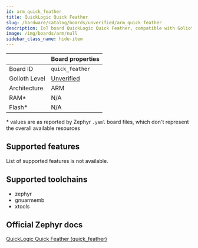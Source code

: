 ```yaml
---
id: arm_quick_feather
title: QuickLogic Quick Feather
slug: /hardware/catalog/boards/unverified/arm_quick_feather
description: IoT board QuickLogic Quick Feather, compatible with Golioth at unverified level.
image: /img/boards/arm/null
sidebar_class_name: hide-item
---
```


[//]: # (This is an auto-generated file, do not edit! Changes to it will be lost upon re-generation)



|                | Board properties     |
| -------------  | -------------------- |
| Board ID       | `quick_feather` |
| Golioth Level  | [Unverified](/hardware#unverified-boards) |
| Architecture   | ARM |
| RAM*           | N/A |
| Flash*         | N/A |

\* values are as reported by Zephyr `.yaml` board files, which don't represent the overall available resources



## Supported features

List of supported features is not available.

## Supported toolchains

* zephyr
* gnuarmemb
* xtools

## Official Zephyr docs

[QuickLogic Quick Feather (quick_feather)](https://docs.zephyrproject.org/latest/boards/arm/quick_feather/doc/index.html)
